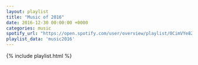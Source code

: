 ```yaml
---
layout: playlist
title: "Music of 2016"
date: 2016-12-30 00:00:00 +0000
categories: music
spotify_url: "https://open.spotify.com/user/overview/playlist/0CimVYe8ZuDk8legFdJhGC"
playlist_data: 'music2016'
---
```


{% include playlist.html %}
